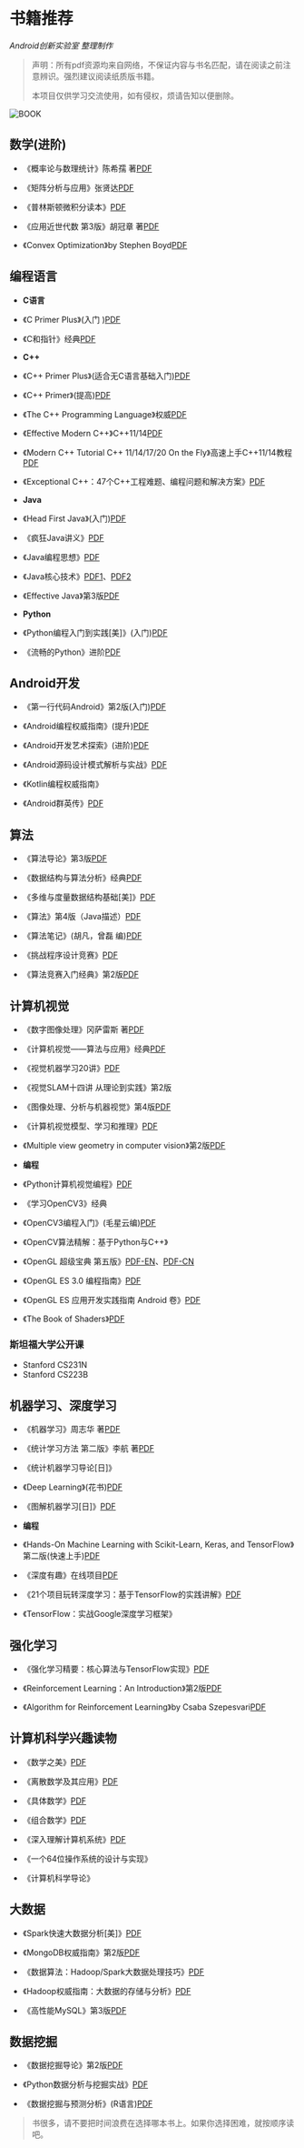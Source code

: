 # 书籍推荐
*Android创新实验室 整理制作*

> 声明：所有pdf资源均来自网络，不保证内容与书名匹配，请在阅读之前注意辨识。强烈建议阅读纸质版书籍。
>
> 本项目仅供学习交流使用，如有侵权，烦请告知以便删除。

![BOOK](./bookv2.jpg)

## 数学(进阶)

- 《概率论与数理统计》陈希孺 著[PDF](<https://pan.baidu.com/s/1eQpMh5C>)

- 《矩阵分析与应用》张贤达[PDF](<https://vdisk.weibo.com/s/FlmEhSJru6BA->)

- 《普林斯顿微积分读本》[PDF](<https://u19794310.ctfile.com/fs/19794310-372441496>)

- 《应用近世代数 第3版》胡冠章 著[PDF](<http://gen.lib.rus.ec/book/index.php?md5=1AAB5F8A6FA6C8E0F1FCC5EF57FEA27E>)

- 《Convex Optimization》by Stephen Boyd[PDF](<http://www.weiyoou8.com/share/19165079.html>)

## 编程语言

- **C语言**

- 《C Primer Plus》(入门 )[PDF](<https://pan.baidu.com/s/1gdDBP9T>)
- 《C和指针》经典[PDF](<https://pan.baidu.com/s/1hJPjo>)

- **C++**

- 《C++ Primer Plus》(适合无C语言基础入门)[PDF](<https://pan.baidu.com/s/1nv7J92L>)
- 《C++ Primer》(提高)[PDF](<https://pan.baidu.com/s/1sk21Ahf>)
- 《The C++ Programming Language》权威[PDF](<https://pan.baidu.com/s/12o2k>)
- 《Effective Modern C++》C++11/14[PDF](<https://pan.baidu.com/s/1ntLAe9b>)
- 《Modern C++ Tutorial C++ 11/14/17/20 On the Fly》高速上手C++11/14教程[PDF](<https://changkun.de/modern-cpp/pdf/modern-cpp-tutorial-zh-cn.pdf>)
- 《Exceptional C++：47个C++工程难题、编程问题和解决方案》[PDF](<http://book.ucdrs.superlib.net/views/specific/2929/bookDetail.jsp?dxNumber=161000060558&d=92343AD49EC75EE09FBD907665AB1873>)

- **Java**

- 《Head First Java》(入门)[PDF](<https://pan.baidu.com/s/1qX2ghe0#list/path=%2F>)
- 《疯狂Java讲义》[PDF](<https://pan.baidu.com/s/12pR78>)
- 《Java编程思想》[PDF](<http://vdisk.weibo.com/s/uvlsIKkNoLEAy>)
- 《Java核心技术》[PDF1](<https://pan.baidu.com/s/1o8CY6ro>)、[PDF2](<https://pan.baidu.com/share/link?shareid=3803014521&uk=4245516461>)
- 《Effective Java》第3版[PDF](<https://pan.baidu.com/s/12mCVX>)

- **Python**

- 《Python编程入门到实践[美]》(入门)[PDF](<https://pan.baidu.com/s/1pKCFlaz>)
- 《流畅的Python》进阶[PDF](<https://pan.baidu.com/s/1i4ZtSWl>)

## Android开发

- 《第一行代码Android》第2版(入门)[PDF](<https://pan.baidu.com/s/1hrXnSji>)

- 《Android编程权威指南》(提升)[PDF](<https://pan.baidu.com/s/1mgtPkko>)

- 《Android开发艺术探索》(进阶)[PDF](<https://pan.baidu.com/s/1o8iseiI>)

- 《Android源码设计模式解析与实战》[PDF](<https://pan.baidu.com/s/1nuHywnZ>)

- 《Kotlin编程权威指南》

- 《Android群英传》[PDF](<https://pan.baidu.com/s/1c2uNF7U>)

## 算法

- 《算法导论》第3版[PDF](<https://pan.baidu.com/s/1c0lJmPq>)

- 《数据结构与算法分析》经典[PDF](<https://pan.baidu.com/share/link?shareid=2040099117&uk=2268417160&fid=4143774584>)

- 《多维与度量数据结构基础[美]》[PDF](<http://book.ucdrs.superlib.net/views/specific/2929/bookDetail.jsp?dxNumber=000008094272&d=0DF294181E398C1CE8E6017AC0BB2D39>)

- 《算法》第4版（Java描述）[PDF](<http://vdisk.weibo.com/s/AcSJGKVz_XiVt>)

- 《算法笔记》(胡凡，曾磊 编)[PDF](<https://pan.baidu.com/s/130HH-tWlXxU22HRQ8-lHhA>)

- 《挑战程序设计竞赛》[PDF](<https://pan.baidu.com/s/1c2GeKik>)

- 《算法竞赛入门经典》第2版[PDF](<https://pan.baidu.com/s/1c2w0cKC>)


## 计算机视觉

- 《数字图像处理》冈萨雷斯 著[PDF](<https://pan.baidu.com/s/10eGz6>)

- 《计算机视觉——算法与应用》经典[PDF](<https://vdisk.weibo.com/s/AcSJGKVz_Xj0s>)

- 《视觉机器学习20讲》[PDF](<http://book.ucdrs.superlib.net/views/specific/2929/bookDetail.jsp?dxNumber=000015449959&d=2CE333758A3E452AD1455DFF31C7F259>)

- 《视觉SLAM十四讲 从理论到实践》第2版

- 《图像处理、分析与机器视觉》第4版[PDF](<https://pan.baidu.com/s/10eGz6>)

- 《计算机视觉模型、学习和推理》[PDF](<http://book.ucdrs.superlib.net/views/specific/2929/bookDetail.jsp?dxNumber=000016661170&d=603652CF34D1D8C13E5F7BCACCA4CFDB>)

- 《Multiple view geometry in computer vision》第2版[PDF](<https://vdisk.weibo.com/s/daQjrTsJChAzC>)

- **编程**

- 《Python计算机视觉编程》[PDF](<https://pan.baidu.com/s/1slUtBC5>)
- 《学习OpenCV3》经典
- 《OpenCV3编程入门》(毛星云编)[PDF](<https://pan.baidu.com/s/1nvg4au9>)
- 《OpenCV算法精解：基于Python与C++》
- 《OpenGL 超级宝典 第五版》[PDF-EN](<https://pan.baidu.com/s/17R1Vb5hn8RGMngbGbhz_Hw>)、[PDF-CN](<https://pan.baidu.com/s/1O0louAI021S-OmJq03jf9Q>)
- 《OpenGL ES 3.0 编程指南》[PDF](<https://pan.baidu.com/s/1jCjn4uJfTeeyQsCSveux8Q>)
- 《OpenGL ES 应用开发实践指南 Android 卷》[PDF](<https://pan.baidu.com/s/1270Db97XJOOuLz5F5022MQ>)
- 《The Book of Shaders》[PDF](https://thebookofshaders.com/)

###  斯坦福大学公开课

- Stanford CS231N
- Stanford CS223B

## 机器学习、深度学习

- 《机器学习》周志华 著[PDF](<https://pan.baidu.com/s/1KefCMHg8yfRWf4HkxZJvZw>)

- 《统计学习方法 第二版》李航 著[PDF](<https://vdisk.weibo.com/s/sLX7IJK7Id7D>)

- 《统计机器学习导论[日]》

- 《Deep Learning》(花书)[PDF](<https://pan.baidu.com/s/1jIkLkIM>)

- 《图解机器学习[日]》[PDF](<https://pan.baidu.com/s/1kUCWXYB>)

- **编程**

- 《Hands-On Machine Learning with Scikit-Learn, Keras, and TensorFlow》第二版(快速上手)[PDF](<http://gen.lib.rus.ec/book/index.php?md5=064323EFDE7FEF1A89B38E60F508E324>)
- 《深度有趣》在线项目[PDF](<https://github.com/Honlan/DeepInterests>)
- 《21个项目玩转深度学习：基于TensorFlow的实践讲解》[PDF](<http://vdisk.weibo.com/s/b643JsWsSRm51>)
- 《TensorFlow：实战Google深度学习框架》

## 强化学习

- 《强化学习精要：核心算法与TensorFlow实现》[PDF]()

- 《Reinforcement Learning：An Introduction》第2版[PDF](<https://pan.baidu.com/s/134Pnt96xuzCKDtjeGH0vrQ>)

- 《Algorithm for Reinforcement Learning》by Csaba Szepesvari[PDF](<https://vdisk.weibo.com/s/z0ugys1Iva5bM>)



## 计算机科学兴趣读物

- 《数学之美》[PDF](<https://pan.baidu.com/s/1jGFY0rc>)

- 《离散数学及其应用》[PDF](<https://pan.baidu.com/s/11D8P7>)

- 《具体数学》[PDF](<https://u15169360.ctfile.com/fs/15169360-371634232>)

- 《组合数学》[PDF](<https://pan.baidu.com/s/1wtZY>)

- 《深入理解计算机系统》[PDF](<https://pan.baidu.com/s/12hlxZ>)

- 《一个64位操作系统的设计与实现》

- 《计算机科学导论》

## 大数据

- 《Spark快速大数据分析[美]》[PDF](<https://u15169360.ctfile.com/fs/15169360-371377135>)

- 《MongoDB权威指南》第2版[PDF](<https://pan.baidu.com/s/1qWlDhbI>)

- 《数据算法：Hadoop/Spark大数据处理技巧》[PDF](<http://book.ucdrs.superlib.net/views/specific/2929/bookDetail.jsp?dxNumber=000016213214&d=727B0D16DC1C0DE09BEC935AD4DD551F>)

- 《Hadoop权威指南：大数据的存储与分析》[PDF](<http://book.ucdrs.superlib.net/views/specific/2929/bookDetail.jsp?dxNumber=000016651684&d=8DF3F5F0A7B975F0F7AC6B3CBEB3026F>)

- 《高性能MySQL》第3版[PDF](<https://pan.baidu.com/s/1o6jt2WE>)

## 数据挖掘

- 《数据挖掘导论》第2版[PDF](<http://home.ustc.edu.cn/~jw1992/book/introduction_to_DM.pdf>)

- 《Python数据分析与挖掘实战》[PDF](<https://vdisk.weibo.com/s/b643JsWsSRlWe>)

- 《数据挖掘与预测分析》(R语言)[PDF](<http://book.ucdrs.superlib.net/views/specific/2929/bookDetail.jsp?dxNumber=000016524217&d=8CE4E3CD71147B5314575AA8A9AB319C>)



> 书很多，请不要把时间浪费在选择哪本书上。如果你选择困难，就按顺序读吧。